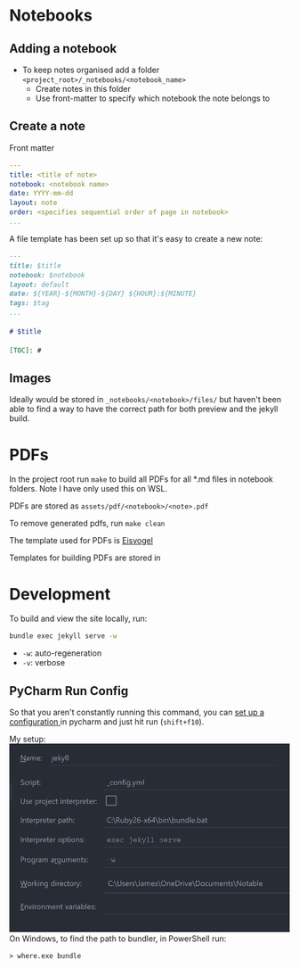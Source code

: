 # Notebooks

## Adding a notebook

- To keep notes organised add a folder
  `<project_root>/_notebooks/<notebook_name>`
  - Create notes in this folder
  - Use front-matter to specify which notebook the note belongs to

## Create a note

Front matter
```yaml
---
title: <title of note>
notebook: <notebook name>
date: YYYY-mm-dd
layout: note
order: <specifies sequential order of page in notebook>
...
```
A file template has been set up so that it's easy to create a new note:
```markdown
---
title: $title
notebook: $notebook
layout: default
date: ${YEAR}-${MONTH}-${DAY} ${HOUR}:${MINUTE}
tags: $tag
...

# $title

[TOC]: #
```
## Images

Ideally would be stored in `_notebooks/<notebook>/files/` but haven't been able
to find a way to have the correct path for both preview and the jekyll build.

# PDFs

In the project root run `make` to build all PDFs for all *.md files in notebook folders. Note I have only used this on WSL.

PDFs are stored as `assets/pdf/<notebook>/<note>.pdf`

To remove generated pdfs, run `make clean`

The template used for PDFs is [Eisvogel](https://github.com/Wandmalfarbe/pandoc-latex-template)

Templates for building PDFs are stored in
# Development

To build and view the site locally, run:
```bash
bundle exec jekyll serve -w 
```
- `-w`: auto-regeneration
- `-v`: verbose

## PyCharm Run Config

So that you aren't constantly running this command, you can [ set up a configuration ](https://turing4ever.github.io/2018/07/16/use-pycharm-to-blog-with-jekyll.html)
in pycharm and just hit run (`shift+f10`).

My setup:
![pycharm_jekyll_config](./static/img/pycharm_jekyll_config.png)
On Windows, to find the path to bundler, in PowerShell run:
```commandline
> where.exe bundle
```

